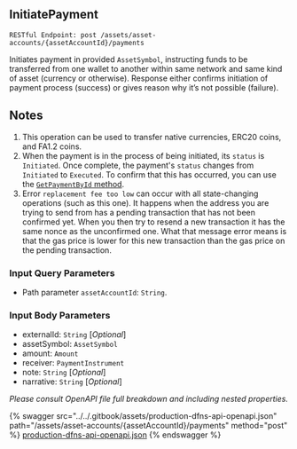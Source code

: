 
## InitiatePayment
`RESTful Endpoint: post /assets/asset-accounts/{assetAccountId}/payments`

Initiates payment in provided `AssetSymbol`, instructing funds to be transferred from one wallet to another within same network and same kind of asset (currency or otherwise). Response either confirms initiation of payment process (success) or gives reason why it’s not possible (failure).

## Notes

1.  This operation can be used to transfer native currencies, ERC20 coins, and FA1.2 coins.
2.  When the payment is in the process of being initiated, its `status` is `Initiated`. Once complete, the payment's `status` changes from `Initiated` to `Executed`. To confirm that this has occurred, you can use the [`GetPaymentById` method](./GetPaymentById.md).
3.  Error `replacement fee too low` can occur with all state-changing operations (such as this one). It happens when the address you are trying to send from has a pending transaction that has not been confirmed yet. When you then try to resend a new transaction it has the same nonce as the unconfirmed one. What that message error means is that the gas price is lower for this new transaction than the gas price on the pending transaction.

<!--  -->

### Input Query Parameters
* Path parameter `assetAccountId`: `String`.  
  

### Input Body Parameters
* externalId: `String` [_Optional_] 
* assetSymbol: `AssetSymbol` 
* amount: `Amount` 
* receiver: `PaymentInstrument` 
* note: `String` [_Optional_] 
* narrative: `String` [_Optional_] 

_Please consult OpenAPI file full breakdown and including nested properties._


{% swagger src="../../.gitbook/assets/production-dfns-api-openapi.json" path="/assets/asset-accounts/{assetAccountId}/payments" method="post" %}
[production-dfns-api-openapi.json](../../.gitbook/assets/production-dfns-api-openapi.json)
{% endswagger %}
